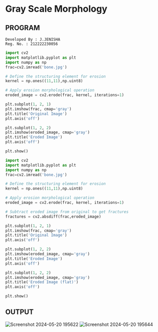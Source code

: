 # Gray Scale Morphology
## PROGRAM
```
Developed By : J.JENISHA
Reg. No. : 212222230056
```
```python
import cv2
import matplotlib.pyplot as plt
import numpy as np
frac=cv2.imread('bone.jpg')

# Define the structuring element for erosion
kernel = np.ones((11,11),np.uint8)

# Apply erosion morphological operation
eroded_image = cv2.erode(frac, kernel, iterations=1)

plt.subplot(1, 2, 1)
plt.imshow(frac, cmap='gray')
plt.title('Original Image')
plt.axis('off')

plt.subplot(1, 2, 2)
plt.imshow(eroded_image, cmap='gray')
plt.title('Eroded Image')
plt.axis('off')

plt.show()

import cv2
import matplotlib.pyplot as plt
import numpy as np
frac=cv2.imread('bone.jpg')

# Define the structuring element for erosion
kernel = np.ones((11,11),np.uint8)

# Apply erosion morphological operation
eroded_image = cv2.erode(frac, kernel, iterations=1)

# Subtract eroded image from original to get fractures
fractures = cv2.absdiff(frac,eroded_image)

plt.subplot(1, 2, 1)
plt.imshow(frac, cmap='gray')
plt.title('Original Image')
plt.axis('off')

plt.subplot(1, 2, 2)
plt.imshow(eroded_image, cmap='gray')
plt.title('Eroded Image')
plt.axis('off')

plt.subplot(1, 2, 2)
plt.imshow(eroded_image, cmap='gray')
plt.title('Eroded Image (flat)')
plt.axis('off')

plt.show()
```
## OUTPUT
![Screenshot 2024-05-20 195622](https://github.com/Jenishajustin/Gray_Scale_Morphology/assets/119405070/9b68de4e-751a-4306-b51b-cda4c20b6ee6)
![Screenshot 2024-05-20 195644](https://github.com/Jenishajustin/Gray_Scale_Morphology/assets/119405070/843b1b73-d51d-47bd-ba43-cf6642dc2a57)
